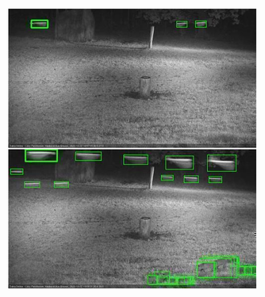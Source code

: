 ![20201022-185633-190636](in2/20201022/20201022-185633-190636_0_.jpg)
![20201022-190642-191646](in2/20201022/20201022-190642-191646_0_.jpg)
